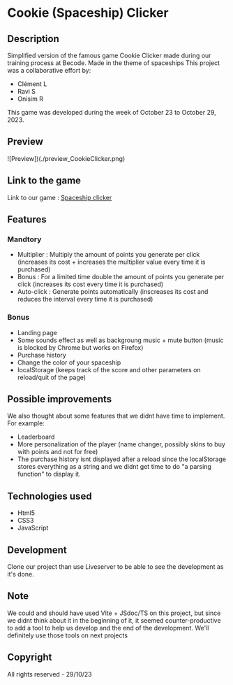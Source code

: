 # Cookie (Spaceship) Clicker

## Description
Simplified version of the famous game Cookie Clicker made during our training process at Becode. Made in the theme of spaceships This project was a collaborative effort by:
- Clément L
- Ravi S
- Onisim R

This game was developed during the week of October 23 to October 29, 2023.

## Preview
![Preview])(./preview_CookieClicker.png)

## Link to the game
Link to our game : [Spaceship clicker](https://A3lequenne.github.io/cookie-clicker-group)

## Features
### Mandtory
- Multiplier : Multiply the amount of points you generate per click (increases its cost + increases the multiplier value every time it is purchased)
- Bonus : For a limited time double the amount of points you generate per click (increases its cost every time it is purchased)
- Auto-click : Generate points automatically (inscreases its cost and reduces the interval every time it is purchased)

### Bonus
- Landing page
- Some sounds effect as well as backgroung music + mute button (music is blocked by Chrome but works on Firefox)
- Purchase history
- Change the color of your spaceship
- localStorage (keeps track of the score and other parameters on reload/quit of the page) 

## Possible improvements
We also thought about some features that we didnt have time to implement. For example:
- Leaderboard
- More personalization of the player (name changer, possibly skins to buy with points and not for free)
- The purchase history isnt displayed after a reload since the localStorage stores everything as a string and we didnt get time to do "a parsing function" to display it.

## Technologies used
- Html5
- CSS3
- JavaScript

## Development
Clone our project than use Liveserver to be able to see the development as it's done.

## Note
We could and should have used Vite + JSdoc/TS on this project, but since we didnt think about it in the beginning of it, it seemed counter-productive to add a tool to help us develop and the end of the development. We'll definitely use those tools on next projects

## Copyright
All rights reserved - 29/10/23